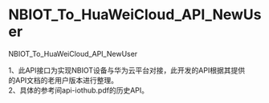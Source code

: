 # NBIOT_To_HuaWeiCloud_API_NewUser   
NBIOT_To_HuaWeiCloud_API_NewUser             
                                
1、此API接口为实现NBIOT设备与华为云平台对接，此开发的API根据其提供            
   的API文档的老用户版本进行整理。                                     
2、具体的参考间api-iothub.pdf的历史API。                                                                      
                               

         
                
              

    
     
  
      
                                          
                                   
   
